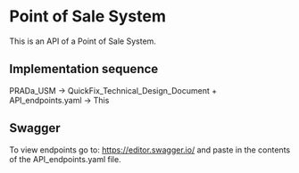 # Point of Sale System

This is an API of a Point of Sale System.

## Implementation sequence

PRADa_USM → QuickFix_Technical_Design_Document + API_endpoints.yaml → This

## Swagger

To view endpoints go to: <https://editor.swagger.io/> and paste in the contents of the API_endpoints.yaml file.
